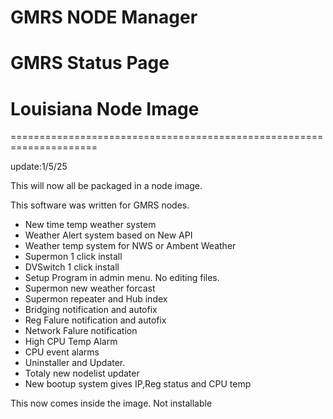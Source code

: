 # GMRS NODE Manager
# GMRS Status Page
# Louisiana Node Image

=====================================================================

update:1/5/25


This will now all be packaged in a node image.






This software was written for GMRS nodes.  

* New time temp weather system
* Weather Alert system based on New API
* Weather temp system for NWS or Ambent Weather
* Supermon 1 click install
* DVSwitch 1 click install
* Setup Program in admin menu. No editing files.
* Supermon new weather forcast 
* Supermon repeater and Hub index
* Bridging notification and autofix 
* Reg Falure notification and autofix
* Network Falure notification
* High CPU Temp Alarm
* CPU event alarms 
* Uninstaller and Updater.
* Totaly new nodelist updater
* New bootup system gives IP,Reg status and CPU temp

This now comes inside the image. Not installable

